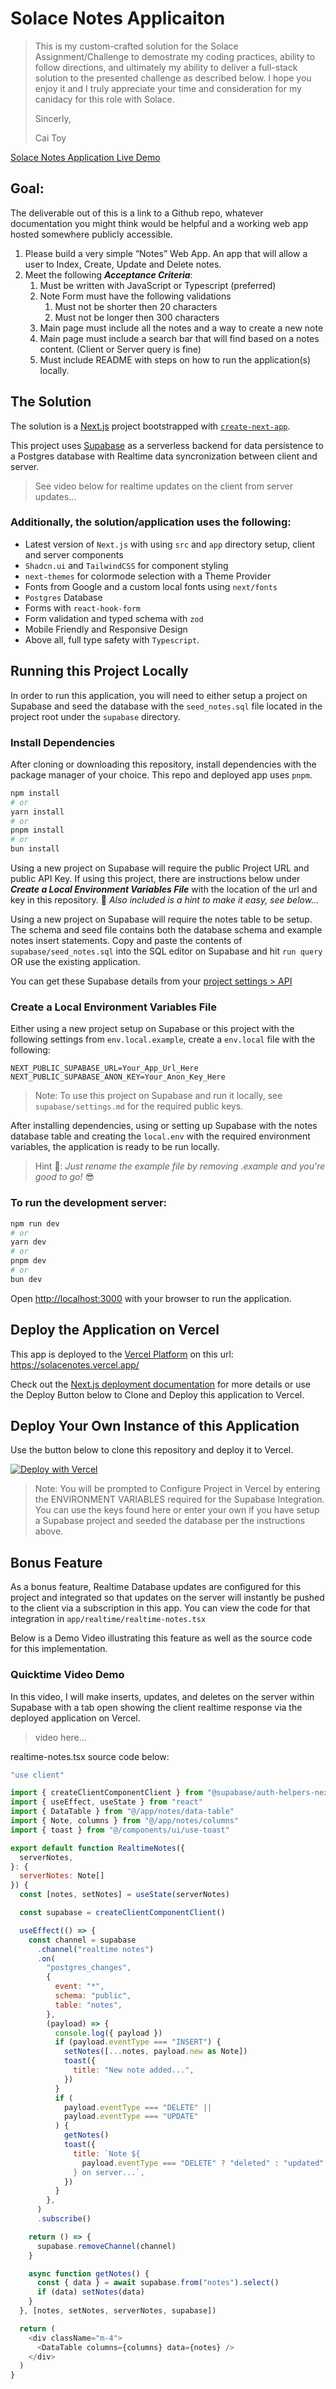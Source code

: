 # Solace Notes Applicaiton

> This is my custom-crafted solution for the Solace Assignment/Challenge to demostrate my coding practices, ability to follow directions, and ultimately my ability to deliver a full-stack solution to the presented challenge as described below. I hope you enjoy it and I truly appreciate your time and consideration for my canidacy for this role with Solace.
> 
> Sincerly,
> 
> Cai Toy

[Solace Notes Application Live Demo](https://solacenotes.vercel.app/)
## Goal: 
The deliverable out of this is a link to a Github repo, whatever documentation you might think would be helpful and a working web app hosted somewhere publicly accessible.

1. Please build a very simple “Notes” Web App. An app that will allow a user to Index, Create, Update and Delete notes.
2. Meet the following ***Acceptance Criteria***:
   1. Must be written with JavaScript or Typescript (preferred)
   2. Note Form must have the following validations
      1. Must not be shorter then 20 characters
      2. Must not be longer then 300 characters
   3. Main page must include all the notes and a way to create a new note
   4. Main page must include a search bar that will find based on a notes content. (Client or Server query is fine)
   5. Must include README with steps on how to run the application(s) locally.


## The Solution

The solution is a [Next.js](https://nextjs.org/) project bootstrapped with [`create-next-app`](https://github.com/vercel/next.js/tree/canary/packages/create-next-app). 

This project uses [Supabase](https://supabase.com/) as a serverless backend for data persistence to a Postgres database with Realtime data syncronization between client and server.
> See video below for realtime updates on the client from server updates...

### Additionally, the solution/application uses the following:
- Latest version of `Next.js` with using `src` and `app` directory setup, client and server components
- `Shadcn.ui` and `TailwindCSS` for component styling
- `next-themes` for colormode selection with a Theme Provider
- Fonts from Google and a custom local fonts using `next/fonts`
- `Postgres` Database
- Forms with `react-hook-form`
- Form validation and typed schema with `zod`
- Mobile Friendly and Responsive Design
- Above all, full type safety with `Typescript`. 

## Running this Project Locally

In order to run this application, you will need to either setup a project on Supabase and seed the database with the `seed_notes.sql` file located in the project root under the `supabase` directory.

### Install Dependencies
After cloning or downloading this repository, install dependencies with the package manager of your choice. This repo and deployed app uses `pnpm`.
```bash
npm install
# or
yarn install
# or
pnpm install
# or
bun install
```
Using a new project on Supabase will require the public Project URL and public API Key. If using this project, there are instructions below under ***Create a Local Environment Variables File*** with the location of the url and key in this repository. 🤫 _Also included is a hint to make it easy, see below..._

Using a new project on Supabase will require the notes table to be setup. The schema and seed file contains both the database schema and example notes insert statements. Copy and paste the contents of `supabase/seed_notes.sql` into the SQL editor on Supabase and hit `run query` OR use the existing application.

You can get these Supabase details from your [project settings > API](https://app.supabase.com/project/_/settings/api)
### Create a Local Environment Variables File

Either using a new project setup on Supabase or this project with the following settings from `env.local.example`, create a `env.local` file with the following:

```
NEXT_PUBLIC_SUPABASE_URL=Your_App_Url_Here
NEXT_PUBLIC_SUPABASE_ANON_KEY=Your_Anon_Key_Here
```
> Note: To use this project on Supabase and run it locally, see `supabase/settings.md` for the required public keys.

After installing dependencies, using or setting up Supabase with the notes database table and creating the `local.env` with the required environment variables, the application is ready to be run locally.

> Hint 🤫: _Just rename the example file by removing .example and you're good to go!_ 😎

### To run the development server:

```bash
npm run dev
# or
yarn dev
# or
pnpm dev
# or
bun dev
```

Open [http://localhost:3000](http://localhost:3000) with your browser to run the application.


## Deploy the Application on Vercel

This app is deployed to the [Vercel Platform](https://vercel.com/new?utm_medium=default-template&filter=next.js&utm_source=create-next-app&utm_campaign=create-next-app-readme) on this url: 
https://solacenotes.vercel.app/

Check out the [Next.js deployment documentation](https://nextjs.org/docs/deployment) for more details or use the Deploy Button below to Clone and Deploy this application to Vercel.

## Deploy Your Own Instance of this Application

Use the button below to clone this repository and deploy it to Vercel.

[![Deploy with Vercel](https://vercel.com/button)](https://vercel.com/new/clone?repository-url=https%3A%2F%2Fgithub.com%2Fcaicodes%2Ftest-notes-solace&env=NEXT_PUBLIC_SUPABASE_URL,NEXT_PUBLIC_SUPABASE_ANON_KEY&envDescription=Supabase%20Environment%20Variables%20for%20this%20Application&envLink=https%3A%2F%2Fapp.supabase.com%2Fproject%2F_%2Fsettings%2Fapi&demo-title=Solace%20Notes%20Application%20by%20Cai%20Toy&demo-description=Next.js%20and%20Supabase%20Notes%20Application%20per%20Solace%20Assignment&demo-url=https%3A%2F%2Fsolacenotes.vercel.app%2F)

> Note: You will be prompted to Configure Project in Vercel by entering the ENVIRONMENT VARIABLES required for the Supabase Integration. You can use the keys found here or enter your own if you have setup a Supabase project and seeded the database per the instructions above.

## Bonus Feature

As a bonus feature, Realtime Database updates are configured for this project and integrated so that updates on the server will instantly be pushed to the client via a subscription in this app.  You can view the code for that integration in `app/realtime/realtime-notes.tsx` 

Below is a Demo Video illustrating this feature as well as the source code for this implementation.

### Quicktime Video Demo

In this video, I will make inserts, updates, and deletes on the server within Supabase with a tab open showing the client realtime response via the deployed application on Vercel.

> video here...


realtime-notes.tsx source code below:
```javascript
"use client"

import { createClientComponentClient } from "@supabase/auth-helpers-nextjs"
import { useEffect, useState } from "react"
import { DataTable } from "@/app/notes/data-table"
import { Note, columns } from "@/app/notes/columns"
import { toast } from "@/components/ui/use-toast"

export default function RealtimeNotes({
  serverNotes,
}: {
  serverNotes: Note[]
}) {
  const [notes, setNotes] = useState(serverNotes)

  const supabase = createClientComponentClient()

  useEffect(() => {
    const channel = supabase
      .channel("realtime notes")
      .on(
        "postgres_changes",
        {
          event: "*",
          schema: "public",
          table: "notes",
        },
        (payload) => {
          console.log({ payload })
          if (payload.eventType === "INSERT") {
            setNotes([...notes, payload.new as Note])
            toast({
              title: "New note added...",
            })
          }
          if (
            payload.eventType === "DELETE" ||
            payload.eventType === "UPDATE"
          ) {
            getNotes()
            toast({
              title: `Note ${
                payload.eventType === "DELETE" ? "deleted" : "updated"
              } on server...`,
            })
          }
        },
      )
      .subscribe()

    return () => {
      supabase.removeChannel(channel)
    }

    async function getNotes() {
      const { data } = await supabase.from("notes").select()
      if (data) setNotes(data)
    }
  }, [notes, setNotes, serverNotes, supabase])

  return (
    <div className="m-4">
      <DataTable columns={columns} data={notes} />
    </div>
  )
}
```